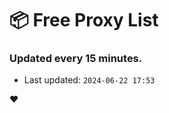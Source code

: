 # :package: Free Proxy List
### Updated every 15 minutes.

- Last updated: `2024-06-22 17:53`

:heart:
